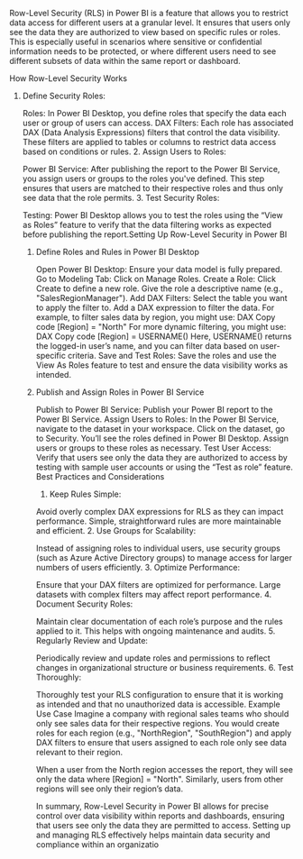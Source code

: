 Row-Level Security (RLS) in Power BI is a feature that allows you to restrict data access for different users at a granular level.
It ensures that users only see the data they are authorized to view based on specific rules or roles.
This is especially useful in scenarios where sensitive or confidential information needs to be protected, 
or where different users need to see different subsets of data within the same report or dashboard.

How Row-Level Security Works
1. Define Security Roles:

    Roles: In Power BI Desktop, you define roles that specify the data each user or group of users can access.
    DAX Filters: Each role has associated DAX (Data Analysis Expressions) filters that control the data visibility.
    These filters are applied to tables or columns to restrict data access based on conditions or rules.
    2. Assign Users to Roles:
    
    Power BI Service: After publishing the report to the Power BI Service, you assign users or groups to the roles you've defined.
    This step ensures that users are matched to their respective roles and thus only see data that the role permits.
    3. Test Security Roles:
    
    Testing: Power BI Desktop allows you to test the roles using the “View as Roles” feature to verify that the data filtering works 
    as expected before publishing the report.Setting Up Row-Level Security in Power BI
    
    1. Define Roles and Rules in Power BI Desktop
    
        Open Power BI Desktop:
        Ensure your data model is fully prepared.
        Go to Modeling Tab:
        Click on Manage Roles.
        Create a Role:
        Click Create to define a new role.
        Give the role a descriptive name (e.g., "SalesRegionManager").
        Add DAX Filters:
        Select the table you want to apply the filter to.
        Add a DAX expression to filter the data. For example, to filter sales data by region, you might use:
        DAX
        Copy code
        [Region] = "North"
        For more dynamic filtering, you might use:
        DAX
        Copy code
        [Region] = USERNAME()
        Here, USERNAME() returns the logged-in user’s name, and you can filter data based on user-specific criteria.
        Save and Test Roles:
       Save the roles and use the View As Roles feature to test and ensure the data visibility works as intended.
   2. Publish and Assign Roles in Power BI Service
        
        Publish to Power BI Service:
        Publish your Power BI report to the Power BI Service.
        Assign Users to Roles:
        In the Power BI Service, navigate to the dataset in your workspace.
        Click on the dataset, go to Security.
        You’ll see the roles defined in Power BI Desktop. Assign users or groups to these roles as necessary.
        Test User Access:
        Verify that users see only the data they are authorized to access by testing with sample user accounts or using the “Test as role” feature.
Best Practices and Considerations
      1. Keep Rules Simple:
      
      Avoid overly complex DAX expressions for RLS as they can impact performance. Simple, straightforward rules are more maintainable and efficient.
      2. Use Groups for Scalability:
      
      Instead of assigning roles to individual users, use security groups (such as Azure Active Directory groups) to manage access for larger numbers of users efficiently.
      3. Optimize Performance:
      
      Ensure that your DAX filters are optimized for performance. Large datasets with complex filters may affect report performance.
      4. Document Security Roles:
      
      Maintain clear documentation of each role’s purpose and the rules applied to it. This helps with ongoing maintenance and audits.
      5. Regularly Review and Update:
      
      Periodically review and update roles and permissions to reflect changes in organizational structure or business requirements.
      6. Test Thoroughly:
      
      Thoroughly test your RLS configuration to ensure that it is working as intended and that no unauthorized data is accessible.
      Example Use Case
      Imagine a company with regional sales teams who should only see sales data for their respective regions. You would create roles for each region (e.g., "NorthRegion", "SouthRegion") and apply DAX filters to ensure that users assigned to each role only see data relevant to their region.
      
      When a user from the North region accesses the report, they will see only the data where [Region] = "North". Similarly, users from other regions will see only their region’s data.
      
      In summary, Row-Level Security in Power BI allows for precise control over data visibility within reports and dashboards, ensuring that users see only the data they are permitted to access. Setting up and managing RLS effectively helps maintain data security and compliance within an organizatio
